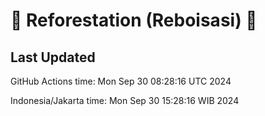 
# 🌳 Reforestation (Reboisasi) 🌲

## Last Updated

GitHub Actions time: Mon Sep 30 08:28:16 UTC 2024

Indonesia/Jakarta time: Mon Sep 30 15:28:16 WIB 2024
